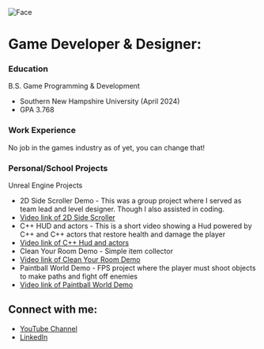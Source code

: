 ![Face](https://github.com/MichaelMcCardell/MichaelMcCardell.github.io/assets/159820419/530c36b2-ab21-4bfe-bc6d-3c634545a99a)


<h1>Game Developer & Designer:</h1>

### Education
B.S. Game Programming & Development 
- Southern New Hampshire University (April 2024)
- GPA 3.768
  
### Work Experience
No job in the games industry as of yet, you can change that!

### Personal/School Projects
Unreal Engine Projects

  - 2D Side Scroller Demo - This was a group project where I served as team lead and level designer. Though I also assisted in coding.
  - [Video link of 2D Side Scroller](https://www.youtube.com/watch?v=KP_exP3hImA&t=7s&ab_channel=MichaelMcCardell)
  - C++ HUD and actors - This is a short video showing a Hud powered by C++ and C++ actors that restore health and damage the player
  - [Video link of C++ Hud and actors](https://www.youtube.com/watch?v=n6VMrL1VW34&ab_channel=MichaelMcCardell)
  - Clean Your Room Demo - Simple item collector
  - [Video link of Clean Your Room Demo](https://www.youtube.com/watch?v=oBb7NASvZ_0&ab_channel=MichaelMcCardell)
  - Paintball World Demo - FPS project where the player must shoot objects to make paths and fight off enemies
  - [Video link of Paintball World Demo](https://www.youtube.com/watch?v=wZSvrv_0dvc&ab_channel=MichaelMcCardell)

<h2>  Connect with me:</h2>

- [YouTube Channel](https://www.youtube.com/channel/UCa9EKmvJXg4BZbcPRzUDkvg)
- [LinkedIn](https://www.linkedin.com/in/michael-mccardell-964955246/)
